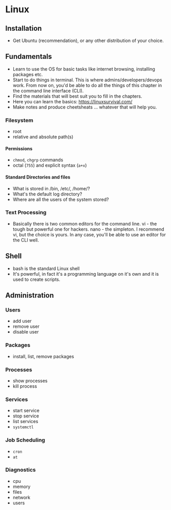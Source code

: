 # Linux

## Installation

* Get Ubuntu (recommendation), or any other distribution of your choice.

## Fundamentals

* Learn to use the OS for basic tasks like internet browsing, installing packages etc.
* Start to do things in terminal. This is where admins/developers/devops work. From now on, you'd be able to do all the things of this chapter in the command line interface (CLI).
* Find the materials that will best suit you to fill in the chapters.
* Here you can learn the basics: https://linuxsurvival.com/ 
* Make notes and produce cheetsheats ... whatever that will help you.

### Filesystem
* root
* relative and absolute path(s)

#### Permissions
* `chmod`, `chgrp` commands
* octal (`755`) and explicit syntax (`a+x`)

#### Standard Directories and files
* What is stored in /bin, /etc/, /home/?
* What's the default log directory?
* Where are all the users of the system stored?

### Text Processing

* Basically there is two common editors for the command line. vi - the tough but powerful one for hackers. nano - the simpleton. I recommend vi, but the choice is yours. In any case, you'll be able to use an editor for the CLI well.

## Shell
* bash is the standard Linux shell
* It's powerful, in fact it's a programming language on it's own and it is used to create scripts.

## Administration

### Users
* add user
* remove user
* disable user

### Packages
* install, list, remove packages

### Processes
* show processes
* kill process

### Services
* start service
* stop service
* list services
* `systemctl`

### Job Scheduling
* `cron`
* `at`

### Diagnostics
* cpu
* memory
* files
* network
* users